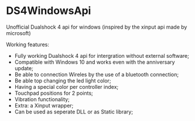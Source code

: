 # DS4WindowsApi
Unofficial Dualshock 4 api for windows
(inspired by the xinput api made by microsoft)

Working features:
- Fully working Dualshock 4 api for intergration without external software;
- Compatible with Windows 10 and works even with the anniversary update;
- Be able to connection Wireles by the use of a bluetooth connection;
- Be able top changing the led light color;
- Having a special color per controller index;
- Touchpad positions for 2 points;
- Vibration functionality;
- Extra: a Xinput wrapper;
- Can be used as seperate DLL or as Static library;
